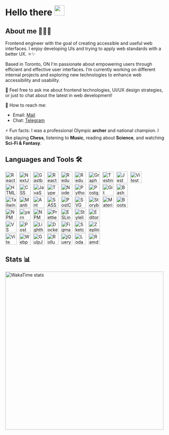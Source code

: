 # Hello there <img src="https://media.giphy.com/media/hvRJCLFzcasrR4ia7z/giphy.gif" width="32px"/>

## About me 🧑🏻‍💻

Frontend engineer with the goal of creating accessible and useful web interfaces. I enjoy developing UIs and trying to apply web standards with a better UX. ⚛️✨

Based in Toronto, ON I'm passionate about empowering users through efficient and effective user interfaces. I’m currently working on different internal projects and exploring new technologies to enhance web accessibility and usability.

💬 Feel free to ask me about frontend technologies, UI/UX design strategies, or just to chat about the latest in web development!

📩 How to reach me:  
- Email: [Mail](mailto:rommelmamedov@gmail.com)  
- Chat: [Telegram](https://t.me/ramilmamedov)

⚡ Fun facts: I was a professional Olympic **archer** and national champion. I like playing **Chess**, listening to **Music**, reading about **Science**, and watching **Sci-Fi & Fantasy**.

## Languages and Tools 🛠

<img src="https://cdn.svgporn.com/logos/react.svg" title="React" alt="React" width="36" height="36"/>&nbsp;
<img src="https://cdn.svgporn.com/logos/nextjs-icon.svg" title="NextJS" alt="NextJS" width="36" height="36"/>&nbsp;
<img src="https://cdn.svgporn.com/logos/gatsby.svg" title="GastbyJS" alt="GastbyJS" width="36" height="36"/>&nbsp;
<img src="https://cdn.svgporn.com/logos/react-query-icon.svg" title="React Query" alt="React Query" width="36" height="36"/>&nbsp;
<img src="https://cdn.svgporn.com/logos/redux.svg" title="Redux" alt="Redux" width="36" height="36"/>&nbsp;
<img src="https://cdn.svgporn.com/logos/redux-saga.svg" title="Redux Saga" alt="Redux Saga" width="36" height="36"/>&nbsp;
<img src="https://cdn.svgporn.com/logos/graphql.svg" title="GraphQL" alt="GraphQL" width="36" height="36"/>&nbsp;
<img src="https://cdn.svgporn.com/logos/testing-library.svg" title="Testing Library" alt="Testing Library" width="36" height="36"/>&nbsp;
<img src="https://cdn.svgporn.com/logos/jest.svg" title="Jest" alt="Jest" width="36" height="36"/>&nbsp;
<img src="https://cdn.svgporn.com/logos/vitest.svg" title="Vitest" alt="Vitest" width="36" height="36"/>&nbsp;
<br/>
<img src="https://cdn.worldvectorlogo.com/logos/html-1.svg" title="HTML" alt="HTML" width="36" height="36"/>&nbsp;
<img src="https://cdn.worldvectorlogo.com/logos/css-3.svg" title="CSS" alt="CSS" width="36" height="36"/>&nbsp;
<img src="https://cdn.svgporn.com/logos/javascript.svg" title="JavaScript" alt="JavaScript" width="36" height="36"/>&nbsp;
<img src="https://cdn.svgporn.com/logos/typescript-icon.svg" title="TypeScript" alt="TypeScript" width="36" height="36"/>&nbsp;
<img src="https://cdn.svgporn.com/logos/nodejs-icon.svg" title="NodeJS" alt="NodeJS" width="36" height="36"/>&nbsp;
<img src="https://cdn.svgporn.com/logos/python.svg" title="Python" alt="Python" width="36" height="36"/>&nbsp;
<img src="https://cdn.svgporn.com/logos/postgresql.svg" title="PostgreSQL" alt="PostgreSQL" width="36" height="36"/>&nbsp;
<img src="https://cdn.svgporn.com/logos/git-icon.svg" title="Git" alt="Git" width="36" height="36"/>&nbsp;
<img src="https://cdn.svgporn.com/logos/bash-icon.svg" title="Bash" alt="Bash" width="36" height="36"/>&nbsp;
<br/>
<img src="https://cdn.svgporn.com/logos/tailwindcss-icon.svg" title="TailwindCSS" alt="TailwindCSS" width="36" height="36"/>&nbsp;
<img src="https://cdn.svgporn.com/logos/mantine-icon.svg" title="Mantine" alt="Mantine" width="36" height="36"/>&nbsp;
<img src="https://cdn.svgporn.com/logos/ant-design.svg" title="Ant Design" alt="Ant Design" width="36" height="36"/>&nbsp;
<img src="https://cdn.svgporn.com/logos/sass.svg" title="SASS" alt="SASS" width="36" height="36"/>&nbsp;
<img src="https://cdn.svgporn.com/logos/postcss.svg" title="PostCSS" alt="PostCSS" width="36" height="36"/>&nbsp;
<img src="https://cdn.svgporn.com/logos/svg.svg" title="SVG" alt="SVG" width="36" height="36"/>&nbsp;
<img src="https://cdn.svgporn.com/logos/storybook-icon.svg" title="Storybook" alt="Storybook" width="36" height="36"/>&nbsp;
<img src="https://cdn.svgporn.com/logos/material-ui.svg" title="Material UI" alt="Material UI" width="36" height="36"/>&nbsp;
<img src="https://cdn.svgporn.com/logos/bootstrap.svg" title="Bootstrap" alt="Bootstrap" width="36" height="36"/>&nbsp;
<br/>
<img src="https://cdn.svgporn.com/logos/pnpm.svg" title="PNPM" alt="NPM" width="36" height="36"/>&nbsp;
<img src="https://cdn.svgporn.com/logos/yarn.svg" title="yarn" alt="yarn" width="36" height="36"/>&nbsp;
<img src="https://cdn.svgporn.com/logos/npm-icon.svg" title="NPM" alt="NPM" width="36" height="36"/>&nbsp;
<img src="https://cdn.svgporn.com/logos/prettier.svg" title="Prettier" alt="Prettier" width="36" height="36"/>&nbsp;
<img src="https://cdn.svgporn.com/logos/eslint.svg" title="ESLint" alt="ESLint" width="36" height="36"/>&nbsp;
<img src="https://user-images.githubusercontent.com/38986496/215234326-52747795-344e-4bf5-ac70-a74bc03b051b.svg" title="Stylelint" alt="Stylelint" width="36" height="36"/>&nbsp;
<img src="https://cdn.svgporn.com/logos/editorconfig.svg" title="Editorconfig" alt="Editorconfig" width="36" height="36"/>&nbsp;
<br/>
<img src="https://cdn.svgporn.com/logos/visual-studio-code.svg" title="VS Code" alt="VS Code" width="36" height="36"/>&nbsp;
<img src="https://cdn.svgporn.com/logos/postman-icon.svg" title="Postman" alt="Postman" width="36" height="36"/>&nbsp;
<img src="https://cdn.svgporn.com/logos/lighthouse.svg" title="Lighthouse" alt="Lighthouse" width="36" height="36"/>&nbsp;
<img src="https://cdn.svgporn.com/logos/docker-icon.svg" title="Docker" alt="Docker" width="36" height="36"/>&nbsp;
<img src="https://cdn.svgporn.com/logos/figma.svg" title="Figma" alt="Figma" width="36" height="36"/>&nbsp;
<img src="https://cdn.svgporn.com/logos/sketch.svg" title="Sketch" alt="Sketch" width="36" height="36"/>&nbsp;
<img src="https://cdn.svgporn.com/logos/zeplin.svg" title="Zeplin" alt="Zeplin" width="36" height="36"/>&nbsp;
<br/>
<img src="https://cdn.svgporn.com/logos/vitejs.svg" title="Vite" alt="Vite" width="36" height="36"/>&nbsp;
<img src="https://cdn.svgporn.com/logos/webpack.svg" title="Webpack" alt="Webpack" width="36" height="36"/>&nbsp;
<img src="https://cdn.svgporn.com/logos/gulp.svg" title="GulpJS" alt="GulpJS" width="36" height="36"/>&nbsp;
<img src="https://cdn.svgporn.com/logos/rollupjs.svg" title="RollupJS" alt="RollupJS" width="36" height="36"/>&nbsp;
<img src="https://user-images.githubusercontent.com/38986496/215234323-2df8b6de-840d-4d77-95fa-0f0683c4fa39.svg" title="jQuery" alt="jQuery" width="36" height="36"/>&nbsp;
<img src="https://user-images.githubusercontent.com/38986496/215234282-0a2f7df6-f7c9-4f43-88db-202584f94a1f.svg" title="Lodash" alt="Lodash" width="36" height="36"/>&nbsp;
<img src="https://user-images.githubusercontent.com/38986496/215234325-7ae8f3db-3777-4068-9139-eebcd74cfef5.svg" title="Ramda" alt="Ramda" width="36" height="36"/>&nbsp;
<br/>

## Stats 📊

<!--- <img alt="Github stats" width="500px" src="https://github-readme-stats.vercel.app/api?username=rommelmamedov&theme=github_dark&show_icons=true&count_private=true&custom_title=GitHub%20Stats%20(All%20Time)&card_width=500" /> -->
<img alt="WakaTime stats" width="500px" src="https://github-readme-stats.vercel.app/api/wakatime?username=rommelmamedov&theme=github_dark&layout=compact&custom_title=WakaTime%20Stats%20(Last%207%20Days)&card_width=500" /> 
<!---  <img alt="Most used languegas" width="500px" src="https://github-readme-stats.vercel.app/api/top-langs/?username=rommelmamedov&theme=github_dark&layout=compact&count_private=true&hide_title&card_width=500"  /> -->
